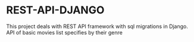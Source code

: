 # REST-API-DJANGO
This project deals with REST API framework with sql migrations in Django. API of basic movies list specifies by their genre
